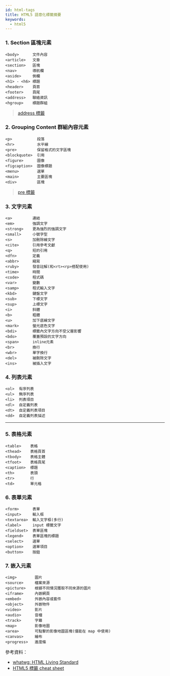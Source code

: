 ```yaml
---
id: html-tags
title: HTML5 語意化標籤摘要
keywords:
  - html5
---
```


### 1. Section 區塊元素

```
<body>      文件內容
<article>   文章
<section>   區塊
<nav>       導航欄
<aside>     側欄
<h1> - <h6> 標題
<header>    頁首
<footer>    頁尾
<address>   聯絡資訊
<hgroup>    標題群組
```

> [address 標籤](./address-tag)

### 2. Grouping Content 群組內容元素

```
<p>           段落
<hr>          水平線
<pre>         保留格式的文字區塊
<blockquote>  引用
<figure>      圖像
<figcaption>  圖像標題
<menu>        選單
<main>        主要區塊
<div>         區塊
```

> [pre 標籤](./pre-tag)

### 3. 文字元素

```
<a>         連結
<em>        強調文字
<strong>    更為強烈的強調文字
<small>     小號字型
<s>         加刪除線文字
<cite>      引用參考文獻
<q>         短的引用
<dfn>       定義
<abbr>      縮寫
<ruby>      發音註解(和<rt><rp>搭配使用)
<time>      時間
<code>      程式碼
<var>       變數
<samp>      程式輸入文字
<kbd>       鍵盤文字
<sub>       下標文字
<sup>       上標文字
<i>         斜體
<b>         粗體
<u>         加下底線文字
<mark>      螢光底色文字
<bdi>       標籤內文字方向不受父層影響
<bdo>       覆蓋預設的文字方向
<span>      inline元素
<br>        換行
<wbr>       單字換行
<del>       被刪除文字
<ins>       被插入文字
```

### 4. 列表元素

```
<ol>  有序列表
<ul>  無序列表
<li>  列表項目
<dl>  自定義列表
<dt>  自定義列表項目
<dd>  自定義列表描述
```

---

### 5. 表格元素

```
<table>    表格
<thead>    表格頁首
<tbody>    表格主體
<tfoot>    表格頁尾
<caption>  標題
<th>       表頭
<tr>       行
<td>       單元格
```

### 6. 表單元素

```
<form>      表單
<input>     輸入框
<textarea>  輸入文字框(多行)
<label>     input 標籤文字
<fieldset>  表單區塊
<legend>    表單區塊的標題
<select>    選單
<option>    選單項目
<button>    按鈕
```

### 7. 嵌入元素

```
<img>        圖片
<source>     檔案來源
<picture>    根據不同情況獲取不同來源的圖片
<iframe>     內嵌網頁
<embed>      外嵌內容或套件
<object>     外嵌物件
<video>      影片
<audio>      音檔
<track>      字幕
<map>        影像地圖
<area>       可點擊的影像地圖區塊(僅能在 map 中使用)
<canvas>     繪布
<progress>   進度條
```

參考資料：

- [whatwg: HTML Living Standard](https://html.spec.whatwg.org/multipage/links.html#link-type-nofollow)
- [HTML5 標籤 cheat sheet](https://www.wpkube.com/html5-cheat-sheet/)
